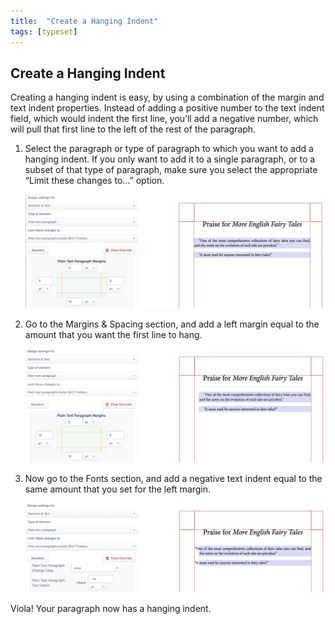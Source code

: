 ```yaml
---
title:  "Create a Hanging Indent"
tags: [typeset]
---
```


<section data-type="chapter" class="hsecchapter" data-hederis-type="hsecchapter" id="hanging-indent" data-pi-attrs="id: hanging-indent; data-tags: typeset;" role="doc-chapter" data-tags="typeset" data-author-name=" " data-book-title=" " title="Create a Hanging Indent"><h1 data-hederis-type="hblkchaptitle" class="hblkchaptitle" id="pvqHWcnmk">Create a Hanging Indent</h1><p class="hblkp" data-hederis-type="hblkp" id="pUofn8b26">Creating a hanging indent is easy, by using a combination of the margin and text indent properties. Instead of adding a positive number to the text indent field, which would indent the first line, you&#8217;ll add a negative number, which will pull that first line to the left of the rest of the paragraph.</p><ol class="hwprnumlist" data-hederis-type="hwprnumlist" id="pbf99Vlml"><li class="hblkoli" data-hederis-type="hblkoli" id="li0ApQd3Gz"><p class="hblkoli" data-hederis-type="hblklip" id="pQjsli7gw">Select the paragraph or type of paragraph to which you want to add a hanging indent. If you only want to add it to a single paragraph, or to a subset of that type of paragraph, make sure you select the appropriate &#8220;Limit these changes to&#8230;&#8221; option.</p><img data-hederis-type="hblkimg" class="hblkimg" id="pv2evUc1W" src="/images/hanging1.png" data-img-src="hanging1.png"/></li><li class="hblkoli" data-hederis-type="hblkoli" id="lieMbBWl8T"><p class="hblkoli" data-hederis-type="hblklip" id="pFPnV5mPP">Go to the Margins &amp; Spacing section, and add a left margin equal to the amount that you want the first line to hang.</p><img data-hederis-type="hblkimg" class="hblkimg" id="piEXhyTL0" src="/images/hanging2.png" data-img-src="hanging2.png"/></li><li class="hblkoli" data-hederis-type="hblkoli" id="liWbHFTr6q"><p class="hblkoli" data-hederis-type="hblklip" id="prKk9CzcL">Now go to the Fonts section, and add a negative text indent equal to the same amount that you set for the left margin.</p><img data-hederis-type="hblkimg" class="hblkimg" id="pBOGHuzZ0" src="/images/hanging3.png" data-img-src="hanging3.png"/></li></ol><p class="hblkp" data-hederis-type="hblkp" id="paoc8ipaf">Viola! Your paragraph now has a hanging indent.</p></section>
